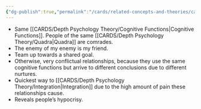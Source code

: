 ```yaml
---
{"dg-publish":true,"permalink":"/cards/related-concepts-and-theories/camaraderie/","noteIcon":"1","created":"2023-05-24T17:16:22.615+02:00","updated":"2023-05-24T17:47:23.004+02:00"}
---
```



- Same [[CARDS/Depth Psychology Theory/Cognitive Functions\|Cognitive Functions]]. People of the same [[CARDS/Depth Psychology Theory/Quadra\|Quadra]] are comrades. 
- The enemy of my enemy is my friend. 
- Team up towards a shared goal. 
- Otherwise, very conflictual relationships, because they use the same cognitive functions but arrive to different conclusions due to different nurtures. 
- Quickest way to [[CARDS/Depth Psychology Theory/Integration\|Integration]] due to the high amount of pain these relationships cause. 
- Reveals people’s hypocrisy.
